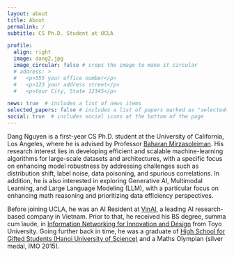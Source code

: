 ```yaml
---
layout: about
title: About
permalink: /
subtitle: CS Ph.D. Student at UCLA

profile:
  align: right
  image: dang2.jpg
  image_circular: false # crops the image to make it circular
  # address: >
  #   <p>555 your office number</p>
  #   <p>123 your address street</p>
  #   <p>Your City, State 12345</p>

news: true  # includes a list of news items
selected_papers: false # includes a list of papers marked as "selected={true}"
social: true  # includes social icons at the bottom of the page
---
```


Dang Nguyen is a first-year CS Ph.D. student at the University of California, Los Angeles, where he is advised by Professor <a href="https://baharanm.github.io/">Baharan Mirzasoleiman</a>. His research interest lies in developing efficient and scalable machine-learning algorithms for large-scale datasets and architectures, with a specific focus on enhancing model robustness by addressing challenges such as distribution shift, label noise, data poisoning, and spurious correlations. In addition, he is also interested in exploring Generative AI, Multimodal Learning, and Large Language Modeling (LLM), with a particular focus on enhancing math reasoning and prioritizing data efficiency perspectives.

Before joining UCLA, he was an AI Resident at <a href="https://www.vinai.io/">VinAI</a>, a leading AI research-based company in Vietnam. Prior to that, he received his BS degree, summa cum laude, in <a href="https://www.toyo.ac.jp/en/academics/faculty/iniad/">Information Networking for Innovation and Design</a> from Toyo University. Going further back in time, he was a graduate of <a href="https://en.wikipedia.org/wiki/High_School_for_Gifted_Students,_Hanoi_University_of_Science">High School for Gifted Students (Hanoi University of Science)</a> and a Maths Olympian (silver medal, IMO 2015).